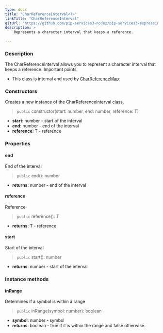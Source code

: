 ```yaml
---
type: docs
title: "CharReferenceInterval<T>"
linkTitle: "CharReferenceInterval"
gitUrl: "https://github.com/pip-services3-nodex/pip-services3-expressions-nodex"
description: > 
    Represents a character interval that keeps a reference.
    
---
```


### Description

The CharReferenceInterval allows you to represent a character interval that keeps a reference.
Important points

- This class is internal and used by [CharReferenceMap](../char_reference_map).

### Constructors
Creates a new instance of the CharReferenceInterval class.

> `public` constructor(start: number, end: number, reference: T)

- **start**: number - start of the interval
- **end**: number - end of the interval
- **reference**: T - reference

### Properties

#### end
End of the interval

> `public` end(): number

- **returns**: number - end of the interval

#### reference
Reference

> `public` reference(): T

- **returns**: T - reference


#### start
Start of the interval

> `public` start(): number

- **returns**: number - start of the interval


### Instance methods

#### inRange
Determines if a symbol is within a range

> `public` inRange(symbol: number): boolean

- **symbol**: number - symbol
- **returns**: boolean - true if it is within the range and false otherwise.

